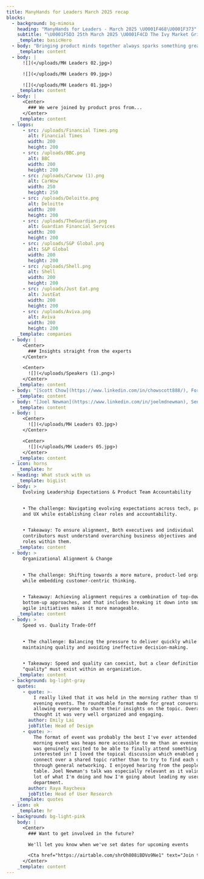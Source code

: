 ```yaml
---
title: ManyHands for Leaders March 2025 recap
blocks:
  - background: bg-mimosa
    heading: "ManyHands for Leaders - March 2025 \U0001F468‍\U0001F373"
    subtitle: "\U0001F5D3️ 25th March 2025 \U0001F4CD The Ivy Market Grill"
    _template: basicHero
  - body: "Bringing product minds together always sparks something great, and this event was no exception! From bold ideas to creative problem-solving, the room was buzzing with energy as teams tackled a brand-new challenge \U0001F525\n"
    _template: content
  - body: |
      ![](</uploads/MH Leaders 02.jpg>)

      ![](</uploads/MH Leaders 09.jpg>)

      ![](</uploads/MH Leaders 01.jpg>)
    _template: content
  - body: |
      <Center>
        ### We were joined by product pros from...
      </Center>
    _template: content
  - logos:
      - src: /uploads/Financial Times.png
        alt: Financial Times
        width: 200
        height: 200
      - src: /uploads/BBC.png
        alt: BBC
        width: 200
        height: 200
      - src: /uploads/Carwow (1).png
        alt: CarWow
        width: 250
        height: 250
      - src: /uploads/Deloitte.png
        alt: Deloitte
        width: 200
        height: 200
      - src: /uploads/TheGuardian.png
        alt: Guardian Financial Services
        width: 200
        height: 200
      - src: /uploads/S&P Global.png
        alt: S&P Global
        width: 200
        height: 200
      - src: /uploads/Shell.png
        alt: Shell
        width: 200
        height: 200
      - src: /uploads/Just Eat.png
        alt: JustEat
        width: 200
        height: 200
      - src: /uploads/Aviva.png
        alt: Aviva
        width: 200
        height: 200
    _template: companies
  - body: |
      <Center>
        ### Insights straight from the experts
      </Center>

      <Center>
        ![](</uploads/Speakers (1).png>)
      </Center>
    _template: content
  - body: "[Scott Chow](https://www.linkedin.com/in/chowscott888/), Former CPO at Beamery, Starling & PayPal \n\n\U0001F4A1 Scaling Product Leadership\n\n• Great leadership is about clarity, not just speed.\n\n• Scaling requires strong alignment. Without it, teams drift into chaos.\n\n• PayPal’s biggest wins? Rooted in deep customer insights, not just bold ideas.\n"
    _template: content
  - body: "[Joel Newman](https://www.linkedin.com/in/joelmdnewman), Senior Director of UX at Just Eat Takeaway.com \n\n\U0001F4A1 The Role of UX today\n\n• Sharp, concise research wins leadership buy-in. Keep reports under two pages.\n\n• UX isn’t an afterthought. It’s a strategic advantage when linked to business impact.\n"
    _template: content
  - body: |
      <Center>
        ![](</uploads/MH Leaders 03.jpg>)
      </Center>

      <Center>
        ![](</uploads/MH Leaders 05.jpg>)
      </Center>
    _template: content
  - icon: horns
    _template: hr
  - heading: What stuck with us
    _template: bigList
  - body: >
      Evolving Leadership Expectations & Product Team Accountability


      • The challenge: Navigating evolving expectations across tech, product,
      and UX while establishing clear roles and accountability.


      • Takeaway: To ensure alignment, Both executives and individual
      contributors must understand overarching business objectives and their
      roles within them.
    _template: content
  - body: >
      Organizational Alignment & Change


      • The challenge: Shifting towards a more mature, product-led organization
      while embedding customer-centric thinking.


      • Takeaway: Achieving alignment requires a combination of top-down and
      bottom-up approaches, and that includes breaking it down into smaller,
      agile initiatives makes it more manageable.
    _template: content
  - body: >
      Speed vs. Quality Trade-Off


      • The challenge: Balancing the pressure to deliver quickly while
      maintaining quality and avoiding ineffective decision-making.


      • Takeaway: Speed and quality can coexist, but a clear definition of
      "quality" must exist within an organization.
    _template: content
  - background: bg-light-gray
    quotes:
      - quote: >-
          I really liked that it was held in the morning rather than the usual
          evening events. The roundtable format made for great conversations,
          allowing everyone to share their insights on the topic. Overall, I
          thought it was very well organized and engaging.
        author: Emily Lai
        jobTitle: Head of Design
      - quote: >-
          The format of event was probably the best I've ever attended. A
          morning event was heaps more accessible to me than an evening one so I
          was genuinely excited to be able to finally attend something I'm
          interested in! I loved the topical discussion which enabled people to
          connect over a shared topic rather than to try to find each other
          through general networking. I enjoyed hearing from the people on my
          table. Joel Newman's talk was especially relevant as it validated a
          lot of what I'm doing and how I'm going about leading my user research
          department.
        author: Raya Raycheva
        jobTitle: Head of User Research
    _template: quotes
  - icon: ok
    _template: hr
  - background: bg-light-pink
    body: |
      <Center>
        ### Want to get involved in the future?

        We'll let you know when we've set dates for upcoming events

        <Cta href="https://airtable.com/shrOh808iBDVo9Ne1" text="Join the list" />
      </Center>
    _template: content
---
```



